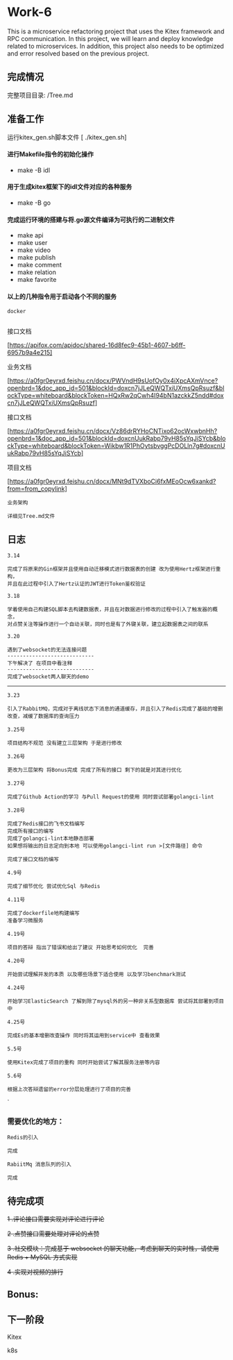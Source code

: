 # Work-6
This is a microservice refactoring project that uses the Kitex framework and RPC communication. In this project, we will learn and deploy knowledge related to microservices. In addition, this project also needs to be optimized and error resolved based on the previous project.


## 完成情况

完整项目目录: /Tree.md

## 准备工作

运行kitex_gen.sh脚本文件 [ ./kitex_gen.sh] 


#### 进行Makefile指令的初始化操作 

- make -B idl
#### 用于生成kitex框架下的idl文件对应的各种服务

- make -B go 

#### 完成运行环境的搭建与将.go源文件编译为可执行的二进制文件
- make api
- make user
- make video
- make publish
- make comment
- make relation
- make favorite

#### 以上的几种指令用于启动各个不同的服务 



`docker`
```

```
接口文档

[https://apifox.com/apidoc/shared-16d8fec9-45b1-4607-b6ff-6957b9a4e215]

业务文档

[https://a0fgr0eyrxd.feishu.cn/docx/PWVndH9sUofOy0x4iXpcAXmVnce?openbrd=1&doc_app_id=501&blockId=doxcn7jJLeQWQTxiUXmsQpRsuzf&blockType=whiteboard&blockToken=HQxRw2qCwh4I94bN1azckkZ5ndd#doxcn7jJLeQWQTxiUXmsQpRsuzf]


接口文档

[https://a0fgr0eyrxd.feishu.cn/docx/Vz86drRYHoCNTixo62ocWxwbnHh?openbrd=1&doc_app_id=501&blockId=doxcnUukRabp79vH85sYqJiSYcb&blockType=whiteboard&blockToken=Wikbw1R1PhOytsbvggPcDOLln7g#doxcnUukRabp79vH85sYqJiSYcb]

项目文档

[https://a0fgr0eyrxd.feishu.cn/docx/MNt9dTVXboCi6fxMEoOcw6xankd?from=from_copylink]


`业务架构`

```
详细见Tree.md文件
```
## 日志
`3.14`
```
完成了将原来的Gin框架并且使用自动迁移模式进行数据表的创建 改为使用Hertz框架进行重构，
并且在此过程中引入了Hertz认证的JWT进行Token鉴权验证
```

`3.18`
```
学着使用自己构建SQL脚本去构建数据表，并且在对数据进行修改的过程中引入了触发器的概念，
对点赞关注等操作进行一个自动关联，同时也是有了外键关联，建立起数据表之间的联系
```

`3.20`
```
遇到了websocket的无法连接问题
----------------------------
下午解决了 在项目中看注释
----------------------------
完成了websocket两人聊天的demo
```
----------------------------
`3.23`
```
引入了RabbitMQ，完成对于离线状态下消息的通道缓存，并且引入了Redis完成了基础的增删改查，减缓了数据库的查询压力
```
`3.25号`
```
项目结构不规范 没有建立三层架构 于是进行修改
```
`3.26号`
```
更改为三层架构 将Bonus完成 完成了所有的接口 剩下的就是对其进行优化
```
`3.27号`
```
完成了Github Action的学习 与Pull Request的使用 同时尝试部署golangci-lint
```
`3.28号`
```
完成了Redis接口的飞书文档编写
完成所有接口的编写
完成了golangci-lint本地静态部署
如果想将输出的日志定向到本地 可以使用golangci-lint run >[文件路径] 命令

完成了接口文档的编写
```

`4.9号`
```
完成了细节优化 尝试优化Sql 与Redis
```

`4.11号`
```
完成了dockerfile地构建编写
准备学习微服务
```
`4.19号`
```
项目的答辩 指出了错误和给出了建议 开始思考如何优化  完善
```
`4.20号`
```
开始尝试理解并发的本质 以及哪些场景下适合使用 以及学习benchmark测试
```
`4.24号`
```
开始学习ElasticSearch 了解到除了mysql外的另一种非关系型数据库 尝试将其部署到项目中
```
`4.25号`
```
完成Es的基本增删改查操作 同时将其运用到service中 查看效果
```

`5.5号`
```
使用Kitex完成了项目的重构 同时开始尝试了解其服务注册等内容
```
`5.6号`
```
根据上次答辩遗留的error分层处理进行了项目的完善
```
`

### 需要优化的地方：

`Redis的引入`
```
完成
```
`RabiitMq 消息队列的引入`
```
完成
```

## 待完成项
~~1 .评论接口需要实现对评论进行评论~~

~~2 .点赞接口需要处理对评论的点赞~~

~~3 .社交模块：完成基于 websocket 的聊天功能，考虑到聊天的实时性，请使用 Redis + MySQL 方式实现~~

~~4 .实现对视频的排行~~
## Bonus:



## 下一阶段

Kitex

k8s 

